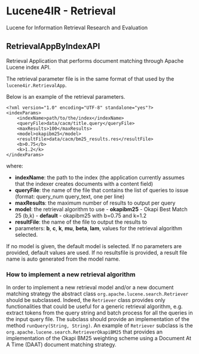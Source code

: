 # Lucene4IR - Retrieval

Lucene for Information Retrieval Research and Evaluation


## RetrievalAppByIndexAPI

Retrieval Application that performs document matching through Apache Lucene index API.

The retrieval parameter file is in the same format of that used by the ``lucene4ir.RetrievalApp``.

Below is an example of the retrieval parameters.

```
<?xml version="1.0" encoding="UTF-8" standalone="yes"?>
<indexParams>
    <indexName>path/to/the/index</indexName>
    <queryFile>data/cacm/title.query</queryFile>
    <maxResults>100</maxResults>
    <model>okapibm25</model>
    <resultFile>data/cacm/bm25_results.res</resultFile>
    <b>0.75</b>
    <k>1.2</k>
</indexParams>
```

where:

- **indexName**: the path to the index (the application currently assumes that the indexer creates documents with a content field)
- **queryFile**: the name of the file that contains the list of queries to issue (format: query_num query_text, one per line)
- **maxResults**: the maximum number of results to output per query
- **model**: the retrieval algorithm to use
	  - **okapibm25** - Okapi Best Match 25 (b,k)
	  - **default** - okapibm25 with b=0.75 and k=1.2
- **resultFile**: the name of the file to output the results to
- parameters: **b**, **c**, **k**, **mu**, **beta**, **lam**, values for the retrieval algorithm selected.

If no model is given, the default model is selected. If no parameters are provided, default values are used. If no resultsfile is provided, a result file name is auto generated from the model name.

### How to implement a new retrieval algorithm

In order to implement a new retrieval model and/or a new document matching strategy the abstract class ``org.apache.lucene.search.Retriever`` should be subclassed.
Indeed, the ``Retriever`` class provides only functionalities that could be useful for a generic retrieval algorithm, e.g. extract tokens from the query string and batch process for all the queries in the input query file. The subclass should provide an implementation of the method ``runQuery(String, String)``. An example of ``Retriever`` subclass is the ``org.apache.lucene.search.RetrieverOkapiBM25`` that provides an implementation of the Okapi BM25 weighting scheme using a Document At A Time (DAAT) document matching strategy.
